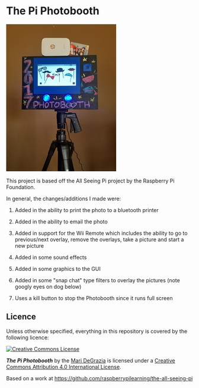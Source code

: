 # The Pi Photobooth

![](photobooth.png)

This project is based off the All Seeing Pi project by the Raspberry Pi Foundation.

In general, the changes/additions I made were:

1) Added in the ability to print the photo to a bluetooth printer

2) Added in the ability to email the photo

3) Added in support for the Wii Remote which includes the ability to go to previous/next overlay, remove the overlays, take a picture and start a new picture

4) Added in some sound effects

5) Added in some graphics to the GUI

6) Added in some "snap chat" type filters to overlay the pictures (note googly eyes on dog below)

7) Uses a kill button to stop the Photobooth since it runs full screen


## Licence

Unless otherwise specified, everything in this repository is covered by the following licence:

[![Creative Commons License](http://i.creativecommons.org/l/by-sa/4.0/88x31.png)](http://creativecommons.org/licenses/by-sa/4.0/)

***The Pi Photobooth*** by the [Mari DeGrazia](http://anotherpiblog.blogspot.com/) is licensed under a [Creative Commons Attribution 4.0 International License](http://creativecommons.org/licenses/by-sa/4.0/).

Based on a work at https://github.com/raspberrypilearning/the-all-seeing-pi
